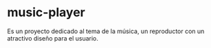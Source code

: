 # music-player
Es un proyecto dedicado al tema de la música, un reproductor con un atractivo diseño para el usuario.
